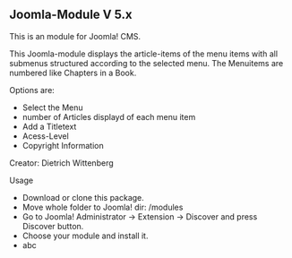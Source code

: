 ## Joomla-Module V 5.x
This is an module for Joomla! CMS.

This Joomla-module displays the article-items of the menu items with all submenus structured according to the selected menu. The Menuitems are numbered like Chapters in a Book.

Options are:
+ Select the Menu
+ number of Articles displayd of each menu item
+ Add a Titletext
+ Acess-Level
+ Copyright Information

Creator: Dietrich Wittenberg

Usage
+ Download or clone this package.
+ Move whole folder to Joomla! dir: /modules
+ Go to Joomla! Administrator -> Extension -> Discover and press Discover button.
+ Choose your module and install it.
+ abc

